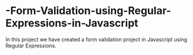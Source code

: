 # -Form-Validation-using-Regular-Expressions-in-Javascript
In this project we have created a form validation project in Javascript using Regular Expressions.
